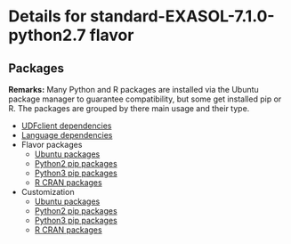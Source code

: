 # Details for standard-EXASOL-7.1.0-python2.7 flavor

## Packages

**Remarks:** Many Python and R packages are installed via the Ubuntu package manager to guarantee compatibility, but some get installed pip or R. The packages are grouped by there main usage and their type.

- [UDFclient dependencies](flavor_base/udfclient_deps/packages/apt_get_packages)
- [Language dependencies](flavor_base/language_deps/packages/apt_get_packages)
- Flavor packages
  - [Ubuntu packages](flavor_base/flavor_base_deps/packages/apt_get_packages)
  - [Python2 pip packages](flavor_base/flavor_base_deps/packages/python2_pip_packages)
  - [Python3 pip packages](flavor_base/flavor_base_deps/packages/python3_pip_packages)
  - [R CRAN packages](flavor_base/flavor_base_deps/packages/cran_packages)
- Customization
  - [Ubuntu packages](flavor_customization/packages/apt_get_packages)
  - [Python2 pip packages](flavor_customization/packages/python2_pip_packages)
  - [Python3 pip packages](flavor_customization/packages/python3_pip_packages)
  - [R CRAN packages](flavor_customization/packages/r_cran_packages)